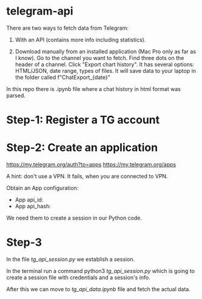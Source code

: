 # telegram-api

There are two ways to fetch data from Telegram:

1) With an API (contains more info including statistics).

2) Download manually from an installed application (Mac Pro only as far as I know). Go to the channel you want to fetch. Find three dots on the header of a channel. Click "Export chart history". It has several options: HTML/JSON, date range, types of files. It will save data to your laptop in the folder called f"ChatExport_{date}"

In this repo there is .ipynb file where a chat history in html format was parsed. 


# Step-1: Register a TG account


# Step-2: Create an application

https://my.telegram.org/auth?to=apps
https://my.telegram.org/apps

A hint: don't use a VPN. It fails, when you are connected to VPN. 

Obtain an App configuration:

- App api_id:
- App api_hash:

We need them to create a session in our Python code. 


# Step-3

In the file *tg_api_session.py* we establish a session.

In the terminal run a command python3 *tg_api_session.py* which is going to create a session file with credentials and a session's info.

After this we can move to *tg_api_data.ipynb* file and fetch the actual data. 
